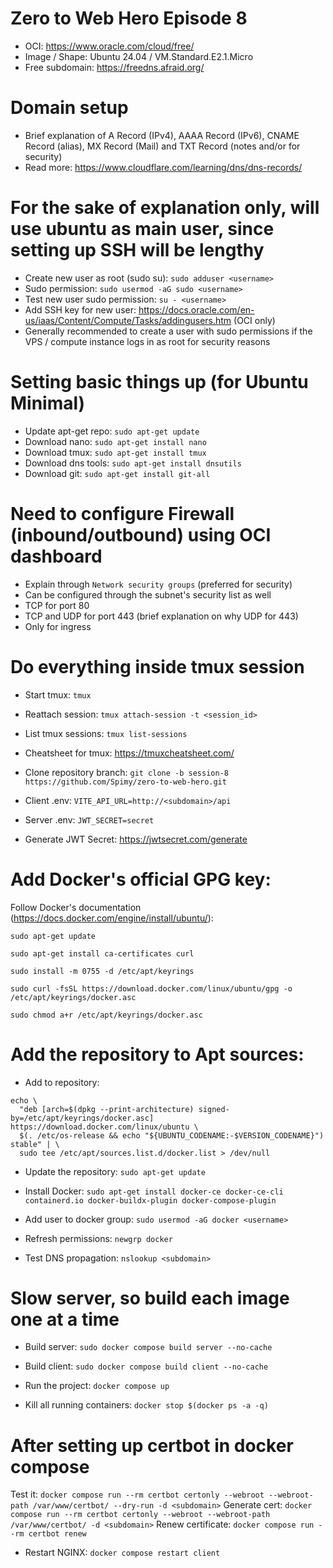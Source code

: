 # Zero to Web Hero Episode 8
- OCI: https://www.oracle.com/cloud/free/
- Image / Shape: Ubuntu 24.04 / VM.Standard.E2.1.Micro
- Free subdomain: https://freedns.afraid.org/

# Domain setup
- Brief explanation of A Record (IPv4), AAAA Record (IPv6), CNAME Record (alias), MX Record (Mail) and TXT Record (notes and/or for security)
- Read more: https://www.cloudflare.com/learning/dns/dns-records/

# For the sake of explanation only, will use ubuntu as main user, since setting up SSH will be lengthy
- Create new user as root (sudo su): `sudo adduser <username>`
- Sudo permission: `sudo usermod -aG sudo <username>`
- Test new user sudo permission: `su - <username>`
- Add SSH key for new user: https://docs.oracle.com/en-us/iaas/Content/Compute/Tasks/addingusers.htm (OCI only)
- Generally recommended to create a user with sudo permissions if the VPS / compute instance logs in as root for security reasons

# Setting basic things up (for Ubuntu Minimal)
- Update apt-get repo: `sudo apt-get update`
- Download nano: `sudo apt-get install nano`
- Download tmux: `sudo apt-get install tmux`
- Download dns tools: `sudo apt-get install dnsutils`
- Download git: `sudo apt-get install git-all`

# Need to configure Firewall (inbound/outbound) using OCI dashboard
- Explain through `Network security groups` (preferred for security)
- Can be configured through the subnet's security list as well
- TCP for port 80
- TCP and UDP for port 443 (brief explanation on why UDP for 443)
- Only for ingress

# Do everything inside tmux session
- Start tmux: `tmux`
- Reattach session: `tmux attach-session -t <session_id>`
- List tmux sessions: `tmux list-sessions`
- Cheatsheet for tmux: https://tmuxcheatsheet.com/

- Clone repository branch: `git clone -b session-8 https://github.com/Spimy/zero-to-web-hero.git`
- Client .env: `VITE_API_URL=http://<subdomain>/api`
- Server .env: `JWT_SECRET=secret`
- Generate JWT Secret: https://jwtsecret.com/generate

# Add Docker's official GPG key:
Follow Docker's documentation (https://docs.docker.com/engine/install/ubuntu/):
```
sudo apt-get update

sudo apt-get install ca-certificates curl

sudo install -m 0755 -d /etc/apt/keyrings

sudo curl -fsSL https://download.docker.com/linux/ubuntu/gpg -o /etc/apt/keyrings/docker.asc

sudo chmod a+r /etc/apt/keyrings/docker.asc
```

# Add the repository to Apt sources:
- Add to repository:
```
echo \
  "deb [arch=$(dpkg --print-architecture) signed-by=/etc/apt/keyrings/docker.asc] https://download.docker.com/linux/ubuntu \
  $(. /etc/os-release && echo "${UBUNTU_CODENAME:-$VERSION_CODENAME}") stable" | \
  sudo tee /etc/apt/sources.list.d/docker.list > /dev/null
```

- Update the repository: `sudo apt-get update`
- Install Docker: `sudo apt-get install docker-ce docker-ce-cli containerd.io docker-buildx-plugin docker-compose-plugin`

- Add user to docker group: `sudo usermod -aG docker <username>`
- Refresh permissions: `newgrp docker`

- Test DNS propagation: `nslookup <subdomain>`

# Slow server, so build each image one at a time
- Build server: `sudo docker compose build server --no-cache`
- Build client: `sudo docker compose build client --no-cache`

- Run the project: `docker compose up`
- Kill all running containers: `docker stop $(docker ps -a -q)`

# After setting up certbot in docker compose
Test it: `docker compose run --rm certbot certonly --webroot --webroot-path /var/www/certbot/ --dry-run -d <subdomain>`
Generate cert: `docker compose run --rm certbot certonly --webroot --webroot-path /var/www/certbot/ -d <subdomain>`
Renew certificate: `docker compose run --rm certbot renew`
- Restart NGINX: `docker compose restart client`